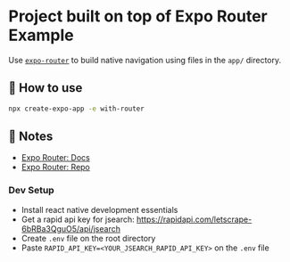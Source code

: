 # Project built on top of Expo Router Example

Use [`expo-router`](https://expo.github.io/router) to build native navigation using files in the `app/` directory.

## 🚀 How to use

```sh
npx create-expo-app -e with-router
```

## 📝 Notes

- [Expo Router: Docs](https://expo.github.io/router)
- [Expo Router: Repo](https://github.com/expo/router)

### Dev Setup

- Install react native development essentials
- Get a rapid api key for jsearch: https://rapidapi.com/letscrape-6bRBa3QguO5/api/jsearch
- Create `.env` file on the root directory
- Paste `RAPID_API_KEY=<YOUR_JSEARCH_RAPID_API_KEY>` on the `.env` file
